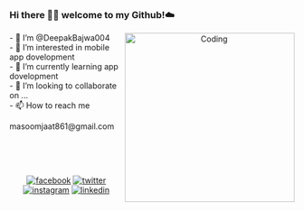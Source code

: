### Hi there 👋🏾  welcome to my Github!☁️
<p align="center">
 <img align="right" alt="Coding" width="300" src="https://i.pinimg.com/originals/81/17/8b/81178b47a8598f0c81c4799f2cdd4057.gif">
</p>
- 👋 I’m @DeepakBajwa004<br>
- 👀 I’m interested in mobile app dovelopment<br>
- 🌱 I’m currently learning  app dovelopment<br>
- 💞️ I’m looking to collaborate on ...<br>
- 📫 How to reach me <p>masoomjaat861@gmail.com</p><br><br><br>
<p align="center">
    <a href="https://www.facebook.com/Deepak-Bajwa"><img src="https://img.icons8.com/color/96/000000/facebook.png" alt="facebook"/></a>
  <a href="https://twitter.com/brokon_masoom"><img src="https://img.icons8.com/color/96/000000/twitter-squared.png" alt="twitter"/></a>
  <a href="https://www.instagram.com/top_haryanvi_004/"><img src="https://img.icons8.com/color/96/000000/instagram-new.png" alt="instagram"/></a>
  <a href="https://www.linkedin.com/in/deepak-bajwa-b59913282/"><img src="https://img.icons8.com/color/96/000000/linkedin.png" alt="linkedin"/></a>
</p>


<!---
DeepakBajwa004/DeepakBajwa004 is a ✨ special ✨ repository because its `README.md` (this file) appears on your GitHub profile.
You can click the Preview link to take a look at your changes.
--->
